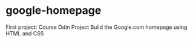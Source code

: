 # google-homepage
First project: Course Odin Project 
Build the Google.com homepage using HTML and CSS
